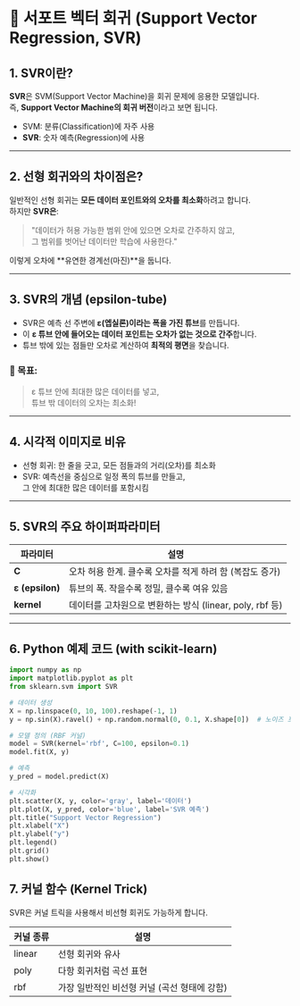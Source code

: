 # 📘 서포트 벡터 회귀 (Support Vector Regression, SVR)

## 1. SVR이란?

**SVR**은 SVM(Support Vector Machine)을 회귀 문제에 응용한 모델입니다.  
즉, **Support Vector Machine의 회귀 버전**이라고 보면 됩니다.

- SVM: 분류(Classification)에 자주 사용
- **SVR**: 숫자 예측(Regression)에 사용

---

## 2. 선형 회귀와의 차이점은?

일반적인 선형 회귀는 **모든 데이터 포인트와의 오차를 최소화**하려고 합니다.  
하지만 **SVR은**:

> "데이터가 허용 가능한 범위 안에 있으면 오차로 간주하지 않고,  
> 그 범위를 벗어난 데이터만 학습에 사용한다."

이렇게 오차에 **유연한 경계선(마진)**을 둡니다.

---

## 3. SVR의 개념 (epsilon-tube)

- SVR은 예측 선 주변에 **ε(엡실론)이라는 폭을 가진 튜브**를 만듭니다.
- 이 **ε 튜브 안에 들어오는 데이터 포인트는 오차가 없는 것으로 간주**합니다.
- 튜브 밖에 있는 점들만 오차로 계산하여 **최적의 평면**을 찾습니다.

### 🎯 목표:
> ε 튜브 안에 최대한 많은 데이터를 넣고,  
> 튜브 밖 데이터의 오차는 최소화!

---

## 4. 시각적 이미지로 비유

- 선형 회귀: 한 줄을 긋고, 모든 점들과의 거리(오차)를 최소화
- SVR: 예측선을 중심으로 일정 폭의 튜브를 만들고,  
  그 안에 최대한 많은 데이터를 포함시킴

---

## 5. SVR의 주요 하이퍼파라미터

| 파라미터  | 설명 |
|-----------|------|
| **C**     | 오차 허용 한계. 클수록 오차를 적게 하려 함 (복잡도 증가) |
| **ε (epsilon)** | 튜브의 폭. 작을수록 정밀, 클수록 여유 있음 |
| **kernel** | 데이터를 고차원으로 변환하는 방식 (linear, poly, rbf 등) |

---

## 6. Python 예제 코드 (with scikit-learn)

```python
import numpy as np
import matplotlib.pyplot as plt
from sklearn.svm import SVR

# 데이터 생성
X = np.linspace(0, 10, 100).reshape(-1, 1)
y = np.sin(X).ravel() + np.random.normal(0, 0.1, X.shape[0])  # 노이즈 포함한 sin 함수

# 모델 정의 (RBF 커널)
model = SVR(kernel='rbf', C=100, epsilon=0.1)
model.fit(X, y)

# 예측
y_pred = model.predict(X)

# 시각화
plt.scatter(X, y, color='gray', label='데이터')
plt.plot(X, y_pred, color='blue', label='SVR 예측')
plt.title("Support Vector Regression")
plt.xlabel("X")
plt.ylabel("y")
plt.legend()
plt.grid()
plt.show()
```

## 7. 커널 함수 (Kernel Trick)
SVR은 커널 트릭을 사용해서 비선형 회귀도 가능하게 합니다.

|커널 종류|	설명|
|---|---|
|linear|	선형 회귀와 유사|
|poly|	다항 회귀처럼 곡선 표현|
|rbf|	가장 일반적인 비선형 커널 (곡선 형태에 강함)|

